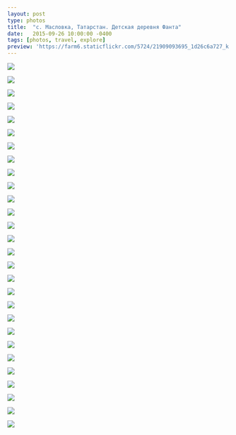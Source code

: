 ```yaml
---
layout: post
type: photos
title:  "с. Масловка, Татарстан. Детская деревня Фанта"
date:   2015-09-26 10:00:00 -0400
tags: [photos, travel, explore]
preview: 'https://farm6.staticflickr.com/5724/21909093695_1d26c6a727_k.jpg'
---
```


![](https://farm1.staticflickr.com/674/21883058036_2f037b571c_k.jpg)

![](https://farm1.staticflickr.com/696/21918905111_014fc02ae7_k.jpg)

![](https://farm6.staticflickr.com/5712/21918893081_90d61a10fc_k.jpg)

![](https://farm6.staticflickr.com/5619/21288077123_37db4fb44b_k.jpg)

![](https://farm1.staticflickr.com/658/21288072633_d19df15151_k.jpg)

![](https://farm6.staticflickr.com/5797/21288067513_86323de5e6_k.jpg)

![](https://farm6.staticflickr.com/5731/21918874461_54512c00a2_k.jpg)

![](https://farm6.staticflickr.com/5667/21909179135_1725458763_k.jpg)

![](https://farm6.staticflickr.com/5699/21721335888_c96e08cc27_k.jpg)

![](https://farm6.staticflickr.com/5709/21909172075_b229f144a8_k.jpg)

![](https://farm6.staticflickr.com/5799/21286420794_458f87ea0e_k.jpg)

![](https://farm1.staticflickr.com/708/21909164605_3edeb09e8b_k.jpg)

![](https://farm6.staticflickr.com/5642/21286412324_1364f59f3b_k.jpg)

![](https://farm6.staticflickr.com/5824/21918846011_a6f2196472_k.jpg)

![](https://farm6.staticflickr.com/5795/21288031273_276f9c9e2a_k.jpg)

![](https://farm1.staticflickr.com/569/21722262739_40e0ae0480_k.jpg)

![](https://farm6.staticflickr.com/5827/21286393694_f24c621bf9_k.jpg)

![](https://farm6.staticflickr.com/5834/21897146612_a018611ec6_k.jpg)

![](https://farm6.staticflickr.com/5637/21722242889_280675751c_k.jpg)

![](https://farm1.staticflickr.com/644/21722238479_7ddad99149_k.jpg)

![](https://farm1.staticflickr.com/565/21882950716_879cb57484_k.jpg)

![](https://farm1.staticflickr.com/650/21918801691_b2fca46b5f_k.jpg)

![](https://farm1.staticflickr.com/745/21722215709_c2273399a2_k.jpg)

![](https://farm6.staticflickr.com/5724/21909093695_1d26c6a727_k.jpg)

![](https://farm1.staticflickr.com/629/21918780171_bc4f383970_k.jpg)

![](https://farm1.staticflickr.com/644/21918778291_69c778e305_k.jpg)

![](https://farm1.staticflickr.com/754/21882919776_46ef509e60_k.jpg)

![](https://farm1.staticflickr.com/640/21909083655_3b24bcf81c_k.jpg)

